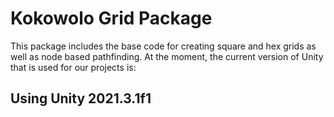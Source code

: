 # Kokowolo Grid Package

This package includes the base code for creating square and hex grids as well as node based pathfinding. At the moment, the current version of Unity that is used for our projects is:

## Using Unity 2021.3.1f1
